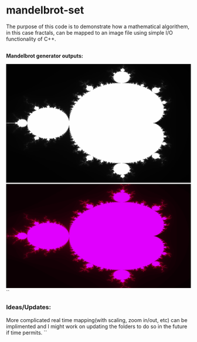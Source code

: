# mandelbrot-set

The purpose of this code is to demonstrate how a mathematical algorithem, in this case fractals, can be mapped to an image file using simple I/O functionality of C++.

## 
**Mandelbrot generator outputs:**

![alt text](https://raw.githubusercontent.com/AgamChopra/mandelbrot-set/master/assets/img/grey-scale-output.PNG)
![alt text](https://raw.githubusercontent.com/AgamChopra/mandelbrot-set/master/assets/img/output-color-2-4k.png)
``
### Ideas/Updates:
More complicated real time mapping(with scaling, zoom in/out, etc) can be implimented and I might work on updating the folders to do so in the future if time permits.
``
